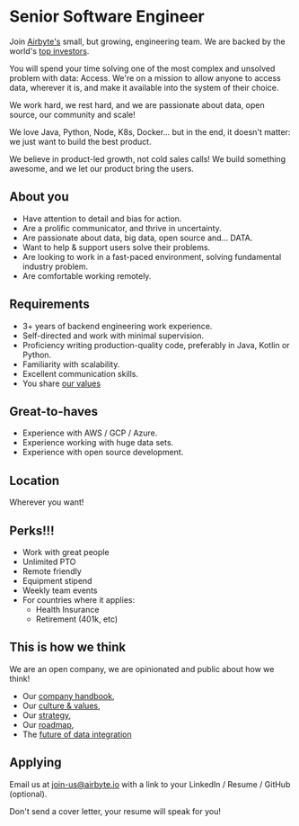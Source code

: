 # Senior Software Engineer

Join [Airbyte's](https://airbyte.io/) small, but growing, engineering team. We are backed by the world's [top investors](https://docs.airbyte.io/career-and-open-positions#our-investors). 

You will spend your time solving one of the most complex and unsolved problem with data: Access. We're on a mission to allow anyone to access data, wherever it is, and make it available into the system of their choice.

We work hard, we rest hard, and we are passionate about data, open source, our community and scale! 

We love Java, Python, Node, K8s, Docker... but in the end, it doesn't matter: we just want to build the best product.

We believe in product-led growth, not cold sales calls! We build something awesome, and we let our product bring the users.

## **About you**

* Have attention to detail and bias for action.
* Are a prolific communicator, and thrive in uncertainty.
* Are passionate about data, big data, open source and... DATA.
* Want to help & support users solve their problems.
* Are looking to work in a fast-paced environment, solving fundamental industry problem.
* Are comfortable working remotely.

## **Requirements**

* 3+ years of backend engineering work experience.
* Self-directed and work with minimal supervision.
* Proficiency writing production-quality code, preferably in Java, Kotlin or Python.
* Familiarity with scalability.
* Excellent communication skills.
* You share [our values](https://docs.airbyte.io/company-handbook/culture-and-values)

## **Great-to-haves**

* Experience with AWS / GCP / Azure.
* Experience working with huge data sets.
* Experience with open source development.

## **Location**

Wherever you want!

## **Perks!!!**

* Work with great people
* Unlimited PTO
* Remote friendly
* Equipment stipend
* Weekly team events
* For countries where it applies: 
  * Health Insurance 
  * Retirement \(401k, etc\)

## **This is how we think**
We are an open company, we are opinionated and public about how we think!
* Our [company handbook](https://docs.airbyte.io/company-handbook),
* Our [culture & values](https://docs.airbyte.io/company-handbook/culture-and-values),
* Our [strategy](https://docs.airbyte.io/company-handbook/strategy),
* Our [roadmap](https://docs.airbyte.io/roadmap),
* The [future of data integration](https://airbyte.io/articles/data-engineering-thoughts/why-the-future-of-etl-is-not-elt-but-el/)

## **Applying**

Email us at [join-us@airbyte.io](mailto:join-us@airbyte.io) with a link to your LinkedIn / Resume / GitHub \(optional\).

Don't send a cover letter, your resume will speak for you!

